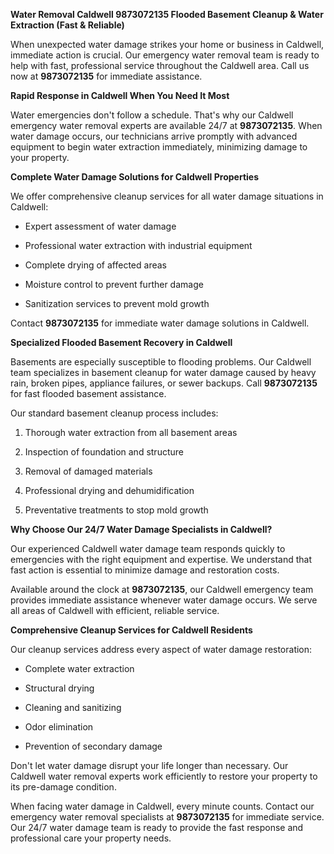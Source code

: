 ﻿**Water Removal Caldwell 9873072135 Flooded Basement Cleanup & Water Extraction (Fast & Reliable)**

When unexpected water damage strikes your home or business in Caldwell, immediate action is crucial. Our emergency water removal team is ready to help with fast, professional service throughout the Caldwell area. Call us now at **9873072135** for immediate assistance.

**Rapid Response in Caldwell When You Need It Most**

Water emergencies don't follow a schedule. That's why our Caldwell emergency water removal experts are available 24/7 at **9873072135**. When water damage occurs, our technicians arrive promptly with advanced equipment to begin water extraction immediately, minimizing damage to your property.

**Complete Water Damage Solutions for Caldwell Properties**

We offer comprehensive cleanup services for all water damage situations in Caldwell:

- Expert assessment of water damage
- Professional water extraction with industrial equipment
- Complete drying of affected areas
- Moisture control to prevent further damage
- Sanitization services to prevent mold growth

Contact **9873072135** for immediate water damage solutions in Caldwell.

**Specialized Flooded Basement Recovery in Caldwell**

Basements are especially susceptible to flooding problems. Our Caldwell team specializes in basement cleanup for water damage caused by heavy rain, broken pipes, appliance failures, or sewer backups. Call **9873072135** for fast flooded basement assistance.

Our standard basement cleanup process includes:

1. Thorough water extraction from all basement areas
1. Inspection of foundation and structure
1. Removal of damaged materials
1. Professional drying and dehumidification
1. Preventative treatments to stop mold growth

**Why Choose Our 24/7 Water Damage Specialists in Caldwell?**

Our experienced Caldwell water damage team responds quickly to emergencies with the right equipment and expertise. We understand that fast action is essential to minimize damage and restoration costs.

Available around the clock at **9873072135**, our Caldwell emergency team provides immediate assistance whenever water damage occurs. We serve all areas of Caldwell with efficient, reliable service.

**Comprehensive Cleanup Services for Caldwell Residents**

Our cleanup services address every aspect of water damage restoration:

- Complete water extraction
- Structural drying
- Cleaning and sanitizing
- Odor elimination
- Prevention of secondary damage

Don't let water damage disrupt your life longer than necessary. Our Caldwell water removal experts work efficiently to restore your property to its pre-damage condition.

When facing water damage in Caldwell, every minute counts. Contact our emergency water removal specialists at **9873072135** for immediate service. Our 24/7 water damage team is ready to provide the fast response and professional care your property needs.
